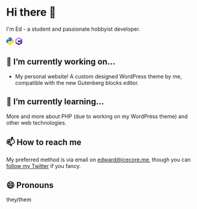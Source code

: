 # Hi there 👋
I'm Ed - a student and passionate hobbyist developer.

![Python](https://raw.githubusercontent.com/supremeicecreme/supremeicecreme/main/python.webp) ![C# .Net](https://raw.githubusercontent.com/supremeicecreme/supremeicecreme/main/csharp.webp)

## 🔭 I’m currently working on...
- My personal website!  A custom designed WordPress theme by me, compatible with the new Gutenberg blocks editor.

## 🌱 I’m currently learning...
More and more about PHP (due to working on my WordPress theme) and other web technologies.

## 📫 How to reach me
My preferred method is via email on [edward@icecore.me](mailto:edward@icecore.me), 
though you can [follow my Twitter](https://twitter.com/supremeicecreme) if you fancy.

## 😄 Pronouns
they/them

<!--
- 👯 I’m looking to collaborate on ...
- 🤔 I’m looking for help with ...
- 💬 Ask me about ...
- ⚡ Fun fact: ...
-->

